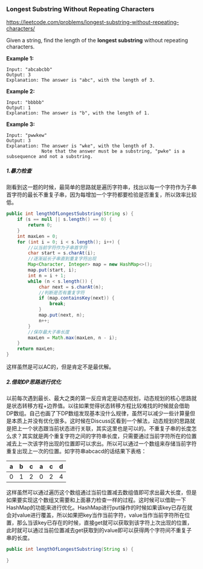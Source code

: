 ### Longest Substring Without Repeating Characters

https://leetcode.com/problems/longest-substring-without-repeating-characters/

Given a string, find the length of the **longest substring** without repeating characters.

**Example 1:**

```
Input: "abcabcbb"
Output: 3 
Explanation: The answer is "abc", with the length of 3. 
```

**Example 2:**

```
Input: "bbbbb"
Output: 1
Explanation: The answer is "b", with the length of 1.
```

**Example 3:**

```
Input: "pwwkew"
Output: 3
Explanation: The answer is "wke", with the length of 3. 
             Note that the answer must be a substring, "pwke" is a subsequence and not a substring.
```

##### 1.暴力检查

刚看到这一题的时候，最简单的思路就是遍历字符串，找出以每一个字符作为子串首字符的最长不重复子串，因为每增加一个字符都要检验是否重复，所以效率比较低。

```java
public int lengthOfLongestSubstring(String s) {
    if (s == null || s.length() == 0) {
        return 0;
    }
    int maxLen = 0;
    for (int i = 0; i < s.length(); i++) {
        //以当前字符作为子串首字符
        char start = s.charAt(i);
        //逐渐延长子串直到重复字符出现
        Map<Character, Integer> map = new HashMap<>();
        map.put(start, i);
        int n = i + 1;
        while (n < s.length()) {
            char next = s.charAt(n);
            //判断是否有重复字符
            if (map.containsKey(next)) {
                break;
            }
            map.put(next, n);
            n++;
        }
        //保存最大子串长度
        maxLen = Math.max(maxLen, n - i);
    }
    return maxLen;
}
```

这样虽然是可以AC的，但是肯定不是最优解。

##### 2.借助DP思路进行优化

以前每次遇到最长、最大之类的第一反应肯定是动态规划，动态规划的核心思路就是状态转移方程+边界值。以往如果觉得状态转移方程比较难找的时候就会借助DP数组。自己也画了下DP数组发现基本没什么规律，虽然可以减少一些计算量但是本质上并没有优化很多。这时候在Discuss区看到一个解法，动态规划的思路就是把上一个状态跟当前状态进行关联，其实这里也是可以的。不重复子串的长度怎么求？其实就是两个重复字符之间的字符串长度，只需要通过当前字符所在的位置减去上一次该字符出现的位置即可以求出。所以可以通过一个数组来存储当前字符重复出现上一次的位置。如字符串abcacd的话结果下表格：

| a    | b    | c    | a    | c    | d    |
| ---- | ---- | ---- | ---- | ---- | ---- |
| 0    | 1    | 2    | 0    | 2    | 4    |

这样虽然可以通过遍历这个数组通过当前位置减去数组值即可求出最大长度，但是如果要实现这个数组又需要和上面暴力检查一样的过程。这时候可以借助一下HashMap的功能来进行优化。HashMap进行put操作的时候如果该key已存在就会对value进行覆盖，所以如果把key当作当前字符，value当作当前字符所在位置，那么当该key已存在的时候，直接get就可以获取到该字符上次出现的位置，此时就可以通过当前位置减去get获取到的value即可以获得两个字符间不重复子串的长度。

```java
public int lengthOfLongestSubstring(String s) {
    
}
```

